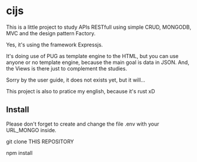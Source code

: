# cijs

This is a little project to study APIs RESTfull using simple CRUD, MONGODB, MVC and the design pattern Factory.

Yes, it's using the framework Expressjs.

It's doing use of PUG as template engine to the HTML, but you can use anyone or no template engine, because the main goal is data in JSON. And, the 
Views is there just to complement the studies.

Sorry by the user guide, it does not exists yet, but it will...

This project is also to pratice my english, because it's rust xD

## Install

Please don't forget to create and change the file .env with your URL_MONGO inside.

git clone THIS REPOSITORY 

npm install